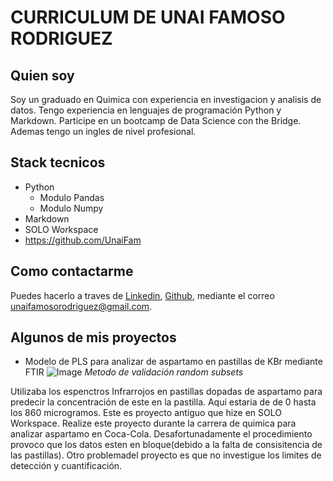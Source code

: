 # CURRICULUM DE UNAI FAMOSO RODRIGUEZ

## Quien soy

Soy un graduado en Quimica con experiencia en investigacion y analisis de datos. Tengo experiencia en lenguajes de programación Python y Markdown.
Participe en un bootcamp de Data Science con the Bridge.
Ademas tengo un ingles de nivel profesional.


## Stack tecnicos
* Python
  * Modulo Pandas
  * Modulo Numpy
* Markdown
* SOLO Workspace
* https://github.com/UnaiFam
  
## Como contactarme

Puedes hacerlo a traves de [Linkedin](www.linkedin.com/in/unai-famoso-rodriguez-873861333), [Github](https://github.com/UnaiFam), mediante el correo unaifamosorodriguez@gmail.com.

## Algunos de mis proyectos
* Modelo de PLS  para analizar de aspartamo en pastillas de KBr mediante FTIR
 ![Image](https://github.com/user-attachments/assets/e131f9a8-b72c-4e1f-b7f4-f4f9a3016a2d)
*Metodo de validación random subsets*

Utilizaba los espenctros Infrarrojos en pastillas dopadas de aspartamo para predecir la concentración de este en la pastilla. Aqui estaria de  de 0 hasta los 860 microgramos.
Este es proyecto antiguo que hize en SOLO Workspace. Realize este proyecto durante la carrera de quimica para analizar aspartamo en Coca-Cola. Desafortunadamente el procedimiento provoco que los datos esten en bloque(debido a la falta de consisitencia de las pastillas).
Otro problemadel proyecto es que no investigue los limites de detección y cuantificación. 
  
